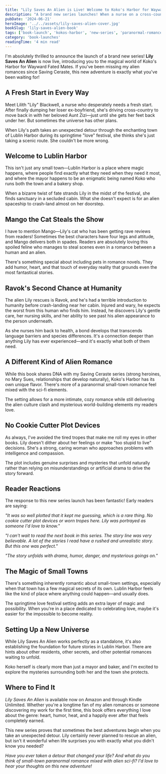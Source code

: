 ```yaml
---
title: "Lily Saves An Alien is Live! Welcome to Koko's Harbor for Wayward Fated Mates"
description: "A brand new series launches! When a nurse on a cross-country road trip stumbles into a magical town and finds a crashed alien, everything changes."
pubDate: '2024-06-21'
heroImage: '../../assets/lily-saves-alien-cover.jpg'
bookSlug: 'lily-saves-alien-book'
tags: ['book-launch', 'kokos-harbor', 'new-series', 'paranormal-romance']
category: 'book-launches'
readingTime: '4 min read'
---
```


I'm absolutely thrilled to announce the launch of a brand new series! **Lily Saves An Alien** is now live, introducing you to the magical world of Koko's Harbor for Wayward Fated Mates. If you've been missing my alien romances since Saving Ceraste, this new adventure is exactly what you've been waiting for!

## A Fresh Start in Every Way

Meet Lilith "Lily" Blackwell, a nurse who desperately needs a fresh start. After finally dumping her loser ex-boyfriend, she's driving cross-country to move back in with her beloved Aunt Zizi—just until she gets her feet back under her. But sometimes the universe has other plans.

When Lily's path takes an unexpected detour through the enchanting town of Lublin Harbor during its springtime "love" festival, she thinks she's just taking a scenic route. She couldn't be more wrong.

## Welcome to Lublin Harbor

This isn't just any small town—Lublin Harbor is a place where magic happens, where people find exactly what they need when they need it most, and where the mayor happens to be an enigmatic being named Koko who runs both the town and a bakery shop.

When a bizarre twist of fate strands Lily in the midst of the festival, she finds sanctuary in a secluded cabin. What she doesn't expect is for an alien spaceship to crash-land almost on her doorstep.

## Mango the Cat Steals the Show

I have to mention Mango—Lily's cat who has been getting rave reviews from readers! Sometimes the best characters have four legs and attitude, and Mango delivers both in spades. Readers are absolutely loving this spoiled feline who manages to steal scenes even in a romance between a human and an alien.

There's something special about including pets in romance novels. They add humor, heart, and that touch of everyday reality that grounds even the most fantastical stories.

## Ravok's Second Chance at Humanity

The alien Lily rescues is Ravok, and he's had a terrible introduction to humanity before crash-landing near her cabin. Injured and wary, he expects the worst from this human who finds him. Instead, he discovers Lily's gentle care, her nursing skills, and her ability to see past his alien appearance to the person underneath.

As she nurses him back to health, a bond develops that transcends language barriers and species differences. It's a connection deeper than anything Lily has ever experienced—and it's exactly what both of them need.

## A Different Kind of Alien Romance

While this book shares DNA with my Saving Ceraste series (strong heroines, no Mary Sues, relationships that develop naturally), Koko's Harbor has its own unique flavor. There's more of a paranormal small-town romance feel mixed with the sci-fi elements.

The setting allows for a more intimate, cozy romance while still delivering the alien culture clash and mysterious world-building elements my readers love.

## No Cookie Cutter Plot Devices

As always, I've avoided the tired tropes that make me roll my eyes in other books. Lily doesn't dither about her feelings or make "too stupid to live" decisions. She's a strong, caring woman who approaches problems with intelligence and compassion.

The plot includes genuine surprises and mysteries that unfold naturally rather than relying on misunderstandings or artificial drama to drive the story forward.

## Reader Reactions

The response to this new series launch has been fantastic! Early readers are saying:

*"It was so well plotted that it kept me guessing, which is a rare thing. No cookie cutter plot devices or worn tropes here. Lily was portrayed as someone I'd love to know."*

*"I can't wait to read the next book in this series. The story line was very believable. A lot of the stories I read have a rushed and unrealistic story. But this one was perfect."*

*"The story unfolds with drama, humor, danger, and mysterious goings on."*

## The Magic of Small Towns

There's something inherently romantic about small-town settings, especially when that town has a few magical secrets of its own. Lublin Harbor feels like the kind of place where anything could happen—and usually does.

The springtime love festival setting adds an extra layer of magic and possibility. When you're in a place dedicated to celebrating love, maybe it's easier for the impossible to become reality.

## Setting Up a New Universe

While Lily Saves An Alien works perfectly as a standalone, it's also establishing the foundation for future stories in Lublin Harbor. There are hints about other residents, other secrets, and other potential romances waiting to unfold.

Koko herself is clearly more than just a mayor and baker, and I'm excited to explore the mysteries surrounding both her and the town she protects.

## Where to Find It

*Lily Saves An Alien* is available now on Amazon and through Kindle Unlimited. Whether you're a longtime fan of my alien romances or someone discovering my work for the first time, this book offers everything I love about the genre: heart, humor, heat, and a happily ever after that feels completely earned.

This new series proves that sometimes the best adventures begin when you take an unexpected detour. Lily certainly never planned to rescue an alien, but isn't it wonderful when life surprises you with exactly what you didn't know you needed?

*Have you ever taken a detour that changed your life? And what do you think of small-town paranormal romance mixed with alien sci-fi? I'd love to hear your thoughts on this new adventure!*